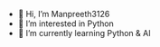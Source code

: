- 👋 Hi, I’m Manpreeth3126
- 👀 I’m interested in Python
- 🌱 I’m currently learning Python & AI


<!---
Manpreeth3126/Manpreeth3126 is a ✨ special ✨ repository because its `README.md` (this file) appears on your GitHub profile.
You can click the Preview link to take a look at your changes.
--->
